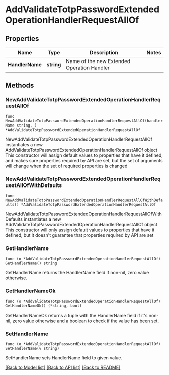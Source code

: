 # AddValidateTotpPasswordExtendedOperationHandlerRequestAllOf

## Properties

Name | Type | Description | Notes
------------ | ------------- | ------------- | -------------
**HandlerName** | **string** | Name of the new Extended Operation Handler | 

## Methods

### NewAddValidateTotpPasswordExtendedOperationHandlerRequestAllOf

`func NewAddValidateTotpPasswordExtendedOperationHandlerRequestAllOf(handlerName string, ) *AddValidateTotpPasswordExtendedOperationHandlerRequestAllOf`

NewAddValidateTotpPasswordExtendedOperationHandlerRequestAllOf instantiates a new AddValidateTotpPasswordExtendedOperationHandlerRequestAllOf object
This constructor will assign default values to properties that have it defined,
and makes sure properties required by API are set, but the set of arguments
will change when the set of required properties is changed

### NewAddValidateTotpPasswordExtendedOperationHandlerRequestAllOfWithDefaults

`func NewAddValidateTotpPasswordExtendedOperationHandlerRequestAllOfWithDefaults() *AddValidateTotpPasswordExtendedOperationHandlerRequestAllOf`

NewAddValidateTotpPasswordExtendedOperationHandlerRequestAllOfWithDefaults instantiates a new AddValidateTotpPasswordExtendedOperationHandlerRequestAllOf object
This constructor will only assign default values to properties that have it defined,
but it doesn't guarantee that properties required by API are set

### GetHandlerName

`func (o *AddValidateTotpPasswordExtendedOperationHandlerRequestAllOf) GetHandlerName() string`

GetHandlerName returns the HandlerName field if non-nil, zero value otherwise.

### GetHandlerNameOk

`func (o *AddValidateTotpPasswordExtendedOperationHandlerRequestAllOf) GetHandlerNameOk() (*string, bool)`

GetHandlerNameOk returns a tuple with the HandlerName field if it's non-nil, zero value otherwise
and a boolean to check if the value has been set.

### SetHandlerName

`func (o *AddValidateTotpPasswordExtendedOperationHandlerRequestAllOf) SetHandlerName(v string)`

SetHandlerName sets HandlerName field to given value.



[[Back to Model list]](../README.md#documentation-for-models) [[Back to API list]](../README.md#documentation-for-api-endpoints) [[Back to README]](../README.md)


